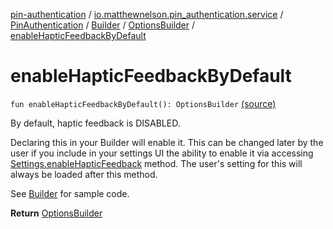 [pin-authentication](../../../../index.md) / [io.matthewnelson.pin_authentication.service](../../../index.md) / [PinAuthentication](../../index.md) / [Builder](../index.md) / [OptionsBuilder](index.md) / [enableHapticFeedbackByDefault](./enable-haptic-feedback-by-default.md)

# enableHapticFeedbackByDefault

`fun enableHapticFeedbackByDefault(): OptionsBuilder` [(source)](https://github.com/05nelsonm/pin-authentication/blob/master/pin-authentication/src/main/java/io/matthewnelson/pin_authentication/service/PinAuthentication.kt#L166)

By default, haptic feedback is DISABLED.

Declaring this in your Builder will enable it. This can be changed later by the
user if you include in your settings UI the ability to enable it via accessing
[Settings.enableHapticFeedback](../../-settings/enable-haptic-feedback.md) method. The user's setting for this will always
be loaded after this method.

See [Builder](../index.md) for sample code.

**Return**
[OptionsBuilder](index.md)

